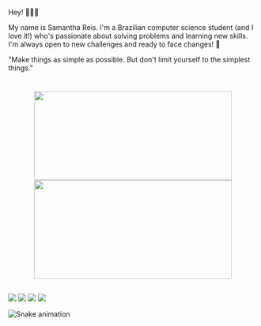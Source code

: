 Hey! 🙋🏻‍♀️

My name is Samantha Reis. I'm a Brazilian computer science student (and I love it!) who's passionate about solving problems and learning new skills. I'm always open to new challenges and ready to face changes! ‍🚀

"Make things as simple as possible. But don't limit yourself to the simplest things." 

#
<div align="center">
<a href="https://github.com/samreis">
<img height="180em" width="400em" src="https://github-readme-stats.vercel.app/api?username=samreis&show_icons=true&theme=dracula&include_all_commits=true&count_private=true"/>
<img height="200em" width="400em" src="https://github-readme-stats.vercel.app/api/top-langs/?username=samreis&layout=compact&langs_count=7&theme=dracula"/>
</div>
 
##
  
<div>
   <a href="https://www.linkedin.com/in/samanthaalreis/" target="_blank"><img src="https://img.shields.io/badge/-LinkedIn-%230077B5?style=for-the-badge&logo=linkedin&logoColor=white" target="_blank"></a> 
   <a href = "smthalvesreis@gmail.com"><img src="https://img.shields.io/badge/-Gmail-%23333?style=for-the-badge&logo=gmail&logoColor=white" target="_blank"></a>
  <a href="https://instagram.com/samreis" target="_blank"><img src="https://img.shields.io/badge/-Instagram-%23E4405F?style=for-the-badge&logo=instagram&logoColor=white" target="_blank"></a>
   <a href="https://discord.com/channels/@me" target="_blank"><img src="https://img.shields.io/badge/Discord-7289DA?style=for-the-badge&logo=discord&logoColor=white" target="_blank"></a> 
  
  ![Snake animation](https://github.com/samreis/samreis/blob/output/github-contribution-grid-snake.svg)
  </div>
  


